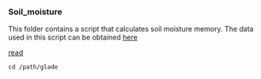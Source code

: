 ### Soil_moisture
This folder contains a script that calculates soil moisture memory. The data used in this script can be obtained [here
](/glade/campaign/univ/upur0019/I2000Clm50BgcCrop_sm)

[read]()
```
cd /path/glade
```
